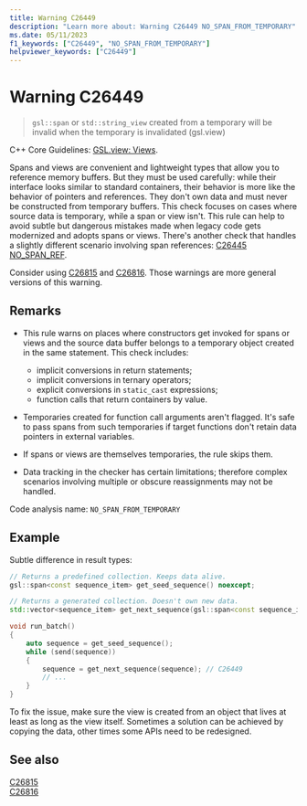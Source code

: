 ```yaml
---
title: Warning C26449
description: "Learn more about: Warning C26449 NO_SPAN_FROM_TEMPORARY"
ms.date: 05/11/2023
f1_keywords: ["C26449", "NO_SPAN_FROM_TEMPORARY"]
helpviewer_keywords: ["C26449"]
---
```

# Warning C26449

> `gsl::span` or `std::string_view` created from a temporary will be invalid when the temporary is invalidated (gsl.view)

C++ Core Guidelines: [GSL.view: Views](https://isocpp.github.io/CppCoreGuidelines/CppCoreGuidelines#SS-views).

Spans and views are convenient and lightweight types that allow you to reference memory buffers. But they must be used carefully: while their interface looks similar to standard containers, their behavior is more like the behavior of pointers and references. They don't own data and must never be constructed from temporary buffers. This check focuses on cases where source data is temporary, while a span or view isn't. This rule can help to avoid subtle but dangerous mistakes made when legacy code gets modernized and adopts spans or views. There's another check that handles a slightly different scenario involving span references: [C26445 NO_SPAN_REF](c26445.md). 

Consider using [C26815](c26815.md) and [C26816](c26816.md). Those warnings are more general versions of this warning.

## Remarks

- This rule warns on places where constructors get invoked for spans or views and the source data buffer belongs to a temporary object created in the same statement. This check includes:
  - implicit conversions in return statements;
  - implicit conversions in ternary operators;
  - explicit conversions in `static_cast` expressions;
  - function calls that return containers by value.

- Temporaries created for function call arguments aren't flagged. It's safe to pass spans from such temporaries if target functions don't retain data pointers in external variables.

- If spans or views are themselves temporaries, the rule skips them.

- Data tracking in the checker has certain limitations; therefore complex scenarios involving multiple or obscure reassignments may not be handled.

Code analysis name: `NO_SPAN_FROM_TEMPORARY`

## Example

Subtle difference in result types:

```cpp
// Returns a predefined collection. Keeps data alive.
gsl::span<const sequence_item> get_seed_sequence() noexcept;

// Returns a generated collection. Doesn't own new data.
std::vector<sequence_item> get_next_sequence(gsl::span<const sequence_item>);

void run_batch()
{
    auto sequence = get_seed_sequence();
    while (send(sequence))
    {
        sequence = get_next_sequence(sequence); // C26449
        // ...
    }
}
```

To fix the issue, make sure the view is created from an object that lives at least as long as the view itself. Sometimes a solution can be achieved by copying the data, other times some APIs need to be redesigned.

## See also
[C26815](c26815.md)\
[C26816](c26816.md)